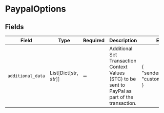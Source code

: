 # PaypalOptions


## Fields

| Field                                                                                            | Type                                                                                             | Required                                                                                         | Description                                                                                      | Example                                                                                          |
| ------------------------------------------------------------------------------------------------ | ------------------------------------------------------------------------------------------------ | ------------------------------------------------------------------------------------------------ | ------------------------------------------------------------------------------------------------ | ------------------------------------------------------------------------------------------------ |
| `additional_data`                                                                                | List[Dict[str, *str*]]                                                                           | :heavy_minus_sign:                                                                               | Additional Set Transaction Context Values (STC) to be sent to PayPal as part of the transaction. | {<br/>"sender_account_id": "customer-1234"<br/>}                                                 |